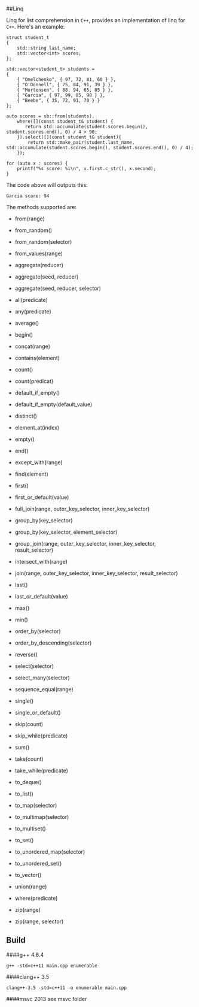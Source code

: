 ##Linq

Linq for list comprehension in `C++`, provides an implementation of linq for `C++`. Here's an example:

```
struct student_t
{
	std::string last_name;
	std::vector<int> scores;
};

std::vector<student_t> students =
{
	{ "Omelchenko", { 97, 72, 81, 60 } },
	{ "O'Donnell", { 75, 84, 91, 39 } },
	{ "Mortensen", { 88, 94, 65, 85 } },
	{ "Garcia", { 97, 99, 85, 98 } },
	{ "Beebe", { 35, 72, 91, 70 } }
};

auto scores = sb::from(students).
	where([](const student_t& student) {
	   return std::accumulate(student.scores.begin(), student.scores.end(), 0) / 4 > 90;
	}).select([](const student_t& student){
		return std::make_pair(student.last_name, std::accumulate(student.scores.begin(), student.scores.end(), 0) / 4); 
	});

for (auto x : scores) {
	printf("%s score: %i\n", x.first.c_str(), x.second);
}
```

The code above will outputs this:

```
Garcia score: 94
```

The methods supported are:

*   from(range)
*   from_random()
*   from_random(selector)
*   from_values(range)




*   aggregate(reducer)
*   aggregate(seed, reducer)
*   aggregate(seed, reducer, selector)
*   all(predicate)
*   any(predicate)
*   average()
*   begin()
*   concat(range)
*   contains(element)
*   count()
*   count(predicat)
*   default_if_empty()
*   default_if_empty(default_value)
*   distinct()
*   element_at(index)
*   empty()
*   end()
*   except_with(range)
*   find(element)
*   first()
*   first_or_default(value)
*   full_join(range, outer_key_selector, inner_key_selector)
*   group_by(key_selector)
*   group_by(key_selector, element_selector)
*   group_join(range, outer_key_selector, inner_key_selector, result_selector)
*   intersect_with(range)
*   join(range, outer_key_selector, inner_key_selector, result_selector)
*   last()
*   last_or_default(value)
*   max()
*   min()
*   order_by(selector)
*   order_by_descending(selector)
*   reverse()
*   select(selector)
*   select_many(selector)
*   sequence_equal(range)
*   single()
*   single_or_default()
*   skip(count)
*   skip_while(predicate)
*   sum()
*   take(count)
*   take_while(predicate)
*   to_deque()
*   to_list()
*   to_map(selector)
*   to_multimap(selector)
*   to_multiset()
*   to_set()
*   to_unordered_map(selector)
*   to_unordered_set()
*   to_vector()
*   union(range)
*   where(predicate)
*   zip(range)
*   zip(range, selector)

## Build

####g++ 4.8.4
```
g++ -std=c++11 main.cpp enumerable
```

####clang++ 3.5
```
clang++-3.5 -std=c++11 -o enumerable main.cpp
```

####msvc 2013
see msvc folder
